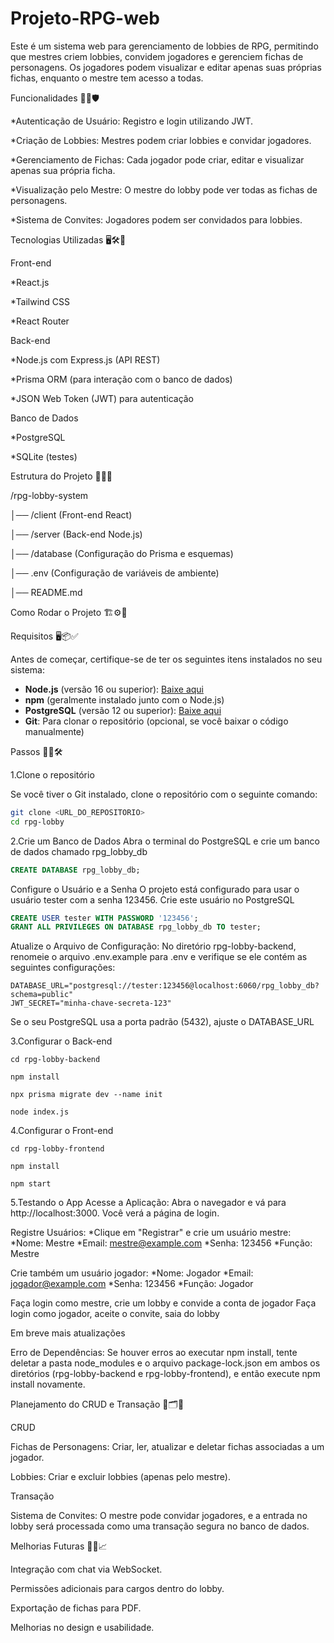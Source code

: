 # Projeto-RPG-web
Este é um sistema web para gerenciamento de lobbies de RPG, permitindo que mestres criem lobbies, convidem jogadores e gerenciem fichas de personagens. Os jogadores podem visualizar e editar apenas suas próprias fichas, enquanto o mestre tem acesso a todas.

Funcionalidades 🚀🎯🛡️

*Autenticação de Usuário: Registro e login utilizando JWT.

*Criação de Lobbies: Mestres podem criar lobbies e convidar jogadores.

*Gerenciamento de Fichas: Cada jogador pode criar, editar e visualizar apenas sua própria ficha.

*Visualização pelo Mestre: O mestre do lobby pode ver todas as fichas de personagens.

*Sistema de Convites: Jogadores podem ser convidados para lobbies.


Tecnologias Utilizadas 🖥️🛠️🔗

Front-end

*React.js

*Tailwind CSS

*React Router


Back-end

*Node.js com Express.js (API REST)

*Prisma ORM (para interação com o banco de dados)

*JSON Web Token (JWT) para autenticação


Banco de Dados

*PostgreSQL

*SQLite (testes)


Estrutura do Projeto 📂📌📜

/rpg-lobby-system

│── /client (Front-end React)

│── /server (Back-end Node.js)

│── /database (Configuração do Prisma e esquemas)

│── .env (Configuração de variáveis de ambiente)

│── README.md


Como Rodar o Projeto 🏗️⚙️🚀

Requisitos 🖥️📦✅

Antes de começar, certifique-se de ter os seguintes itens instalados no seu sistema:

- **Node.js** (versão 16 ou superior): [Baixe aqui](https://nodejs.org/)
- **npm** (geralmente instalado junto com o Node.js)
- **PostgreSQL** (versão 12 ou superior): [Baixe aqui](https://www.postgresql.org/download/)
- **Git**: Para clonar o repositório (opcional, se você baixar o código manualmente)


Passos 🏃💨🛠️

1.Clone o repositório

Se você tiver o Git instalado, clone o repositório com o seguinte comando:

```bash
git clone <URL_DO_REPOSITORIO>
cd rpg-lobby
```


2.Crie um Banco de Dados
Abra o terminal do PostgreSQL e crie um banco de dados chamado rpg_lobby_db

```sql
CREATE DATABASE rpg_lobby_db;
```
Configure o Usuário e a Senha
O projeto está configurado para usar o usuário tester com a senha 123456. Crie este usuário no PostgreSQL
```sql
CREATE USER tester WITH PASSWORD '123456';
GRANT ALL PRIVILEGES ON DATABASE rpg_lobby_db TO tester;
```

Atualize o Arquivo de Configuração:
No diretório rpg-lobby-backend, renomeie o arquivo .env.example para .env e verifique se ele contém as seguintes configurações:
```env
DATABASE_URL="postgresql://tester:123456@localhost:6060/rpg_lobby_db?schema=public"
JWT_SECRET="minha-chave-secreta-123"
```
Se o seu PostgreSQL usa a porta padrão (5432), ajuste o DATABASE_URL


3.Configurar o Back-end

```
cd rpg-lobby-backend
```

```
npm install
```

```
npx prisma migrate dev --name init
```

```
node index.js
```

4.Configurar o Front-end

```
cd rpg-lobby-frontend
```

```
npm install
```

```
npm start
```


5.Testando o App
Acesse a Aplicação: Abra o navegador e vá para http://localhost:3000. Você verá a página de login.

Registre Usuários:
*Clique em "Registrar" e crie um usuário mestre:
*Nome: Mestre
*Email: mestre@example.com
*Senha: 123456
*Função: Mestre

Crie também um usuário jogador:
*Nome: Jogador
*Email: jogador@example.com
*Senha: 123456
*Função: Jogador

Faça login como mestre, crie um lobby e convide a conta de jogador
Faça login como jogador, aceite o convite, saia do lobby

Em breve mais atualizações

Erro de Dependências:
Se houver erros ao executar npm install, tente deletar a pasta node_modules e o arquivo package-lock.json em ambos os diretórios (rpg-lobby-backend e rpg-lobby-frontend), e então execute npm install novamente.


Planejamento do CRUD e Transação 🔄🗂️🔐

CRUD

Fichas de Personagens: Criar, ler, atualizar e deletar fichas associadas a um jogador.

Lobbies: Criar e excluir lobbies (apenas pelo mestre).


Transação

Sistema de Convites: O mestre pode convidar jogadores, e a entrada no lobby será processada como uma transação segura no banco de dados.


Melhorias Futuras 🚀✨📈

Integração com chat via WebSocket.

Permissões adicionais para cargos dentro do lobby.

Exportação de fichas para PDF.

Melhorias no design e usabilidade.
